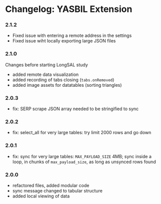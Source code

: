 
# Changelog: YASBIL Extension

### 2.1.2
- Fixed issue with entering a remote address in the settings
- Fixed issue wiht locally exporting large JSON files

### 2.1.0
Changes before starting LongSAL study
- added remote data visualization
- added recording of tabs closing (`tabs.onRemoved`)
- added image assets for datatables (sorting triangles)

### 2.0.3
- fix: SERP scrape JSON array needed to be stringified to sync

### 2.0.2
- fix: select_all for very large tables: try limit 2000 rows and go down

### 2.0.1
- fix: sync for very large tables: `MAX_PAYLOAD_SIZE` 4MB; sync inside a loop, in chunks of `max_payload_size`, as long as unsynced rows found


### 2.0.0
- refactored files, added modular code
- sync message changed to tabular structure
- added local viewing of data
